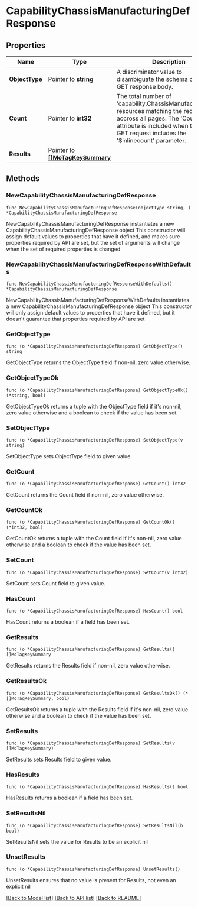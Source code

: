 # CapabilityChassisManufacturingDefResponse

## Properties

Name | Type | Description | Notes
------------ | ------------- | ------------- | -------------
**ObjectType** | Pointer to **string** | A discriminator value to disambiguate the schema of a HTTP GET response body. | 
**Count** | Pointer to **int32** | The total number of &#39;capability.ChassisManufacturingDef&#39; resources matching the request, accross all pages. The &#39;Count&#39; attribute is included when the HTTP GET request includes the &#39;$inlinecount&#39; parameter. | [optional] 
**Results** | Pointer to [**[]MoTagKeySummary**](mo.TagKeySummary.md) |  | [optional] 

## Methods

### NewCapabilityChassisManufacturingDefResponse

`func NewCapabilityChassisManufacturingDefResponse(objectType string, ) *CapabilityChassisManufacturingDefResponse`

NewCapabilityChassisManufacturingDefResponse instantiates a new CapabilityChassisManufacturingDefResponse object
This constructor will assign default values to properties that have it defined,
and makes sure properties required by API are set, but the set of arguments
will change when the set of required properties is changed

### NewCapabilityChassisManufacturingDefResponseWithDefaults

`func NewCapabilityChassisManufacturingDefResponseWithDefaults() *CapabilityChassisManufacturingDefResponse`

NewCapabilityChassisManufacturingDefResponseWithDefaults instantiates a new CapabilityChassisManufacturingDefResponse object
This constructor will only assign default values to properties that have it defined,
but it doesn't guarantee that properties required by API are set

### GetObjectType

`func (o *CapabilityChassisManufacturingDefResponse) GetObjectType() string`

GetObjectType returns the ObjectType field if non-nil, zero value otherwise.

### GetObjectTypeOk

`func (o *CapabilityChassisManufacturingDefResponse) GetObjectTypeOk() (*string, bool)`

GetObjectTypeOk returns a tuple with the ObjectType field if it's non-nil, zero value otherwise
and a boolean to check if the value has been set.

### SetObjectType

`func (o *CapabilityChassisManufacturingDefResponse) SetObjectType(v string)`

SetObjectType sets ObjectType field to given value.


### GetCount

`func (o *CapabilityChassisManufacturingDefResponse) GetCount() int32`

GetCount returns the Count field if non-nil, zero value otherwise.

### GetCountOk

`func (o *CapabilityChassisManufacturingDefResponse) GetCountOk() (*int32, bool)`

GetCountOk returns a tuple with the Count field if it's non-nil, zero value otherwise
and a boolean to check if the value has been set.

### SetCount

`func (o *CapabilityChassisManufacturingDefResponse) SetCount(v int32)`

SetCount sets Count field to given value.

### HasCount

`func (o *CapabilityChassisManufacturingDefResponse) HasCount() bool`

HasCount returns a boolean if a field has been set.

### GetResults

`func (o *CapabilityChassisManufacturingDefResponse) GetResults() []MoTagKeySummary`

GetResults returns the Results field if non-nil, zero value otherwise.

### GetResultsOk

`func (o *CapabilityChassisManufacturingDefResponse) GetResultsOk() (*[]MoTagKeySummary, bool)`

GetResultsOk returns a tuple with the Results field if it's non-nil, zero value otherwise
and a boolean to check if the value has been set.

### SetResults

`func (o *CapabilityChassisManufacturingDefResponse) SetResults(v []MoTagKeySummary)`

SetResults sets Results field to given value.

### HasResults

`func (o *CapabilityChassisManufacturingDefResponse) HasResults() bool`

HasResults returns a boolean if a field has been set.

### SetResultsNil

`func (o *CapabilityChassisManufacturingDefResponse) SetResultsNil(b bool)`

 SetResultsNil sets the value for Results to be an explicit nil

### UnsetResults
`func (o *CapabilityChassisManufacturingDefResponse) UnsetResults()`

UnsetResults ensures that no value is present for Results, not even an explicit nil

[[Back to Model list]](../README.md#documentation-for-models) [[Back to API list]](../README.md#documentation-for-api-endpoints) [[Back to README]](../README.md)


